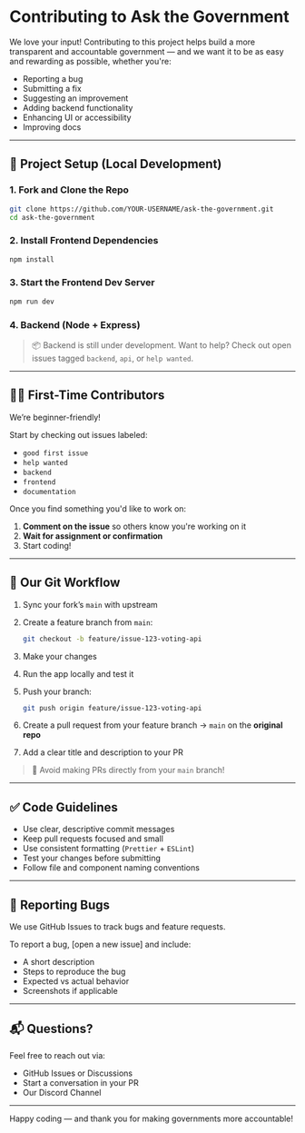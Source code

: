 
# Contributing to Ask the Government

We love your input! Contributing to this project helps build a more transparent and accountable government — and we want it to be as easy and rewarding as possible, whether you're:

- Reporting a bug 
- Submitting a fix 
- Suggesting an improvement 
- Adding backend functionality 
- Enhancing UI or accessibility 
- Improving docs 

---

## 🚀 Project Setup (Local Development)

### 1. Fork and Clone the Repo

```bash
git clone https://github.com/YOUR-USERNAME/ask-the-government.git
cd ask-the-government
````

### 2. Install Frontend Dependencies

```bash
npm install
```

### 3. Start the Frontend Dev Server

```bash
npm run dev
```

### 4. Backend (Node + Express)

> 📦 Backend is still under development. Want to help? Check out open issues tagged `backend`, `api`, or `help wanted`.

---

## 🧑‍💻 First-Time Contributors

We’re beginner-friendly!

Start by checking out issues labeled:

* `good first issue`
* `help wanted`
* `backend`
* `frontend`
* `documentation`

Once you find something you'd like to work on:

1. **Comment on the issue** so others know you're working on it
2. **Wait for assignment or confirmation**
3. Start coding!

---

## 📌 Our Git Workflow


1. Sync your fork’s `main` with upstream
2. Create a feature branch from `main`:

   ```bash
   git checkout -b feature/issue-123-voting-api
   ```
3. Make your changes
4. Run the app locally and test it
5. Push your branch:

   ```bash
   git push origin feature/issue-123-voting-api
   ```
6. Create a pull request from your feature branch → `main` on the **original repo**
7. Add a clear title and description to your PR

> 🛑 Avoid making PRs directly from your `main` branch!

---

## ✅ Code Guidelines

* Use clear, descriptive commit messages
* Keep pull requests focused and small
* Use consistent formatting (`Prettier` + `ESLint`)
* Test your changes before submitting
* Follow file and component naming conventions

---

## 🐞 Reporting Bugs

We use GitHub Issues to track bugs and feature requests.

To report a bug, [open a new issue] and include:

* A short description
* Steps to reproduce the bug
* Expected vs actual behavior
* Screenshots if applicable

---

## 📬 Questions?

Feel free to reach out via:

* GitHub Issues or Discussions
* Start a conversation in your PR
* Our Discord Channel

---

Happy coding — and thank you for making governments more accountable! 